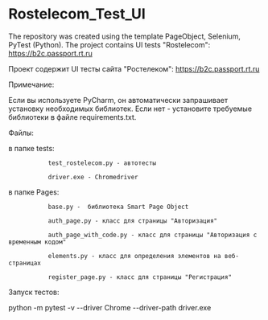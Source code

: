 # Rostelecom_Test_UI
The repository was created using the template PageObject, Selenium, PyTest (Python).  The project contains UI tests "Rostelecom": https://b2c.passport.rt.ru


Проект содержит UI тесты сайта "Ростелеком": https://b2c.passport.rt.ru

Примечание:

Если вы используете PyCharm, он автоматически запрашивает установку необходимых библиотек.
Если нет - установите требуемые библиотеки в файле requirements.txt.


Файлы:

в папке tests: 

               test_rostelecom.py - автотесты

               driver.exe - Chromedriver

в папке Pages: 

               base.py -  библиотека Smart Page Object

               auth_page.py - класс для страницы "Авторизация"

               auth_page_with_code.py - класс для страницы "Авторизация с временным кодом"

               elements.py - класс для определения элементов на веб-страницах

               register_page.py - класс для страницы "Регистрация"

Запуск тестов:
 
python -m pytest -v --driver Chrome --driver-path driver.exe
